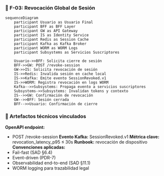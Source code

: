 ### 📄 F-03: Revocación Global de Sesión
```mermaid
sequenceDiagram
    participant Usuario as Usuario Final
    participant BFF as BFF Layer
    participant GW as API Gateway
    participant IS as Identity Service
    participant Redis as Session Cache
    participant Kafka as Kafka Broker
    participant WORM as WORM Logs
    participant Subsystems as Servicios Suscriptores

    Usuario->>BFF: Solicita cierre de sesión
    BFF->>GW: POST /revoke-session
    GW->>IS: Solicita revocación de sesión
    IS->>Redis: Invalida sesión en cache local
    IS->>Kafka: Emite evento SessionRevoked.v1
    IS->>WORM: Registra revocación en logs WORM
    Kafka-->>Subsystems: Propaga evento a servicios suscriptores
    Subsystems->>Subsystems: Invalidan tokens y contexto
    IS-->>GW: Confirmación de revocación
    GW-->>BFF: Sesión cerrada
    BFF-->>Usuario: Confirmación de cierre
```

### 🧩 Artefactos técnicos vinculados

**OpenAPI endpoint:**
- POST /revoke-session
**Evento Kafka:** SessionRevoked.v1
**Métrica clave:** revocation_latency_p95 ≤ 30s
**Runbook:** revocación de dispositivo
**Convenciones aplicadas:**
- Fail-fast (SAD §6.4)
- Event-driven (PDR-7)
- Observabilidad end-to-end (SAD §11.1)
- WORM logging para trazabilidad legal
